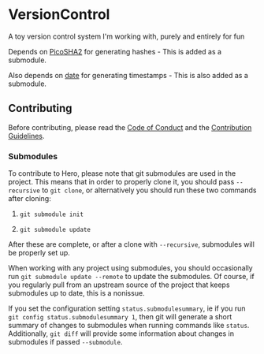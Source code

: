 # VersionControl
A toy version control system I'm working with, purely and entirely for fun

Depends on [PicoSHA2](https://github.com/okdshin/PicoSHA2) for generating hashes -
This is added as a submodule.

Also depends on [date](https://github.com/HowardHinnant/date) for generating 
timestamps - This is also added as a submodule.

## Contributing

Before contributing, please read the [Code of Conduct](CODE_OF_CONDUCT.md) and 
the [Contribution Guidelines](.github/CONTRIBUTING.md).

### Submodules

To contribute to Hero, please note that git submodules are used in the
project. This means that in order to properly clone it, you should pass
`--recursive` to `git clone`, or alternatively you should run these two commands
after cloning:

1. `git submodule init`

2. `git submodule update`

After these are complete, or after a clone with `--recursive`, submodules will be
properly set up.

When working with any project using submodules, you should occasionally run `git
submodule update --remote` to update the submodules. Of course, if you regularly
pull from an upstream source of the project that keeps submodules up to date, this
is a nonissue.

If you set the configuration setting `status.submodulesummary`, ie if you run `git
config status.submodulesummary 1`, then git will generate a short summary of
changes to submodules when running commands like `status`. Additionally, `git
diff` will provide some information about changes in submodules if passed
`--submodule`.

